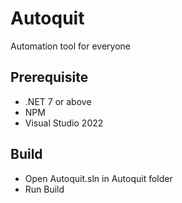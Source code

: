 # Autoquit
Automation tool for everyone

## Prerequisite
- .NET 7 or above
- NPM
- Visual Studio 2022

## Build
- Open Autoquit.sln in Autoquit folder
- Run Build
